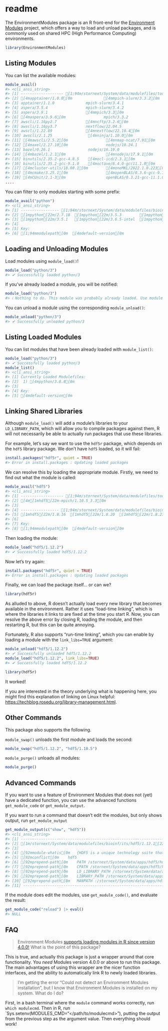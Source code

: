 readme
================

The EnvironmentModules package is an R front-end for the [Environment
Modules](https://modules.readthedocs.io/en/latest/index.html) project,
which offers a way to load and unload packages, and is commonly used on
shared HPC (High Performance Computing) environments.

``` r
library(EnvironmentModules)
```

## Listing Modules

You can list the available modules:

``` r
module_avail()
#> <cli_ansi_string>
#> [1] ------------------- [1;94m/stornext/System/data/modulefiles/tools[0m --------------------                          
#> [2] [4mapptainer/1.0.0[0m              [4mmpich-slurm/3.3.2[0m                   wine/7.17                     
#> [3] apptainer/1.1.0              mpich-slurm/3.4.1                   [4mzeromq/4.3.4[0m                                
#> [4] aspera/3.5.4                 mpich-slurm/3.4.2                   [4mzstd/1.5.0[0m                                  
#> [5] aspera/3.9.1                 [4mmpich/3.3[0m                                                                       
#> [6] [4maspera/3.9.6[0m                 mpich/3.3.2                                                                     
#> [7] awscli/1.16py2.7             [4mncftp/3.2.6[0m                                                                     
#> [8] awscli/1.16py3.7             nextflow/22.04.5                                                                              
#> [9] awscli/1.22.89               [4mnextflow/22.10.4[0m                                                                
#> [10] awscli/2.1.25                [4mninja/1.10.0[0m                                                                   
#> [11] [4mawscli/2.5.2[0m                 [4mnmap-ncat/7.91[0m                                                   
#> [12] [4maxel/2.17.10[0m                 nodejs/10.24.1                                                                 
#> [13] bazel/0.26.1                 nodejs/16.19.0                                                                               
#> [14] [4mbazel/1.2.1[0m                  [4mnodejs/17.9.1[0m                                                    
#> [15] binutils/2.35.2-gcc-4.8.5    [4mocl-icd/2.3.1[0m                                                                  
#> [16] binutils/2.35.2-gcc-9.1.0    [4moctave/6.4.0-gcc11.1.0[0m                                                         
#> [17] [4mcluster-utils/18.08.1[0m        [4moneMKL/2022.1.0.223[0m                                              
#> [18] [4mcmake/3.25.1[0m                 [4mopenBLAS/0.3.6-gcc-9.1.0[0m                                         
#> [19] [4mCUnit/2.1-3[0m                  openBLAS/0.3.21-gcc-11.1.0                                                     
....
```

You can filter to only modules starting with some prefix:

``` r
module_avail("python")
#> <cli_ansi_string>
#> [1] ----------------- [1;94m/stornext/System/data/modulefiles/bioinf/its[0m -----------------                                                                       
#> [2] [1mpython[22m/2.7.18  [1mpython[22m/3.5.3        [1mpython[22m/3.7.0   [1mpython[22m/3.8.3  [1mpython[22m/3.9.5                 
#> [3] [1mpython[22m/3.5.1   [1mpython[22m/3.6.5-intel  [1mpython[22m/3.7.13  [4m[1mpython[22m/3.8.8[0m  [1mpython[22m/3.10.4  
#> [4]                                                                                                                                                                         
#> [5] Key:                                                                                                                                                                    
#> [6] [1;94mmodulepath[0m  [4mdefault-version[0m
```

## Loading and Unloading Modules

Load modules using `module_load()`!

``` r
module_load("python/3")
#> ✔ Successfully loaded python/3
```

If you’ve already loaded a module, you will be notified:

``` r
module_load("python/3")
#> ℹ Nothing to do. This module was probably already loaded. Use module_list() to verify.
```

You can unload a module using the corresponding `module_unload()`:

``` r
module_unload("python/3")
#> ✔ Successfully unloaded python/3
```

## Listing Loaded Modules

You can list modules that have been already loaded with `module_list()`:

``` r
module_load("python/3")
#> ✔ Successfully loaded python/3
module_list()
#> <cli_ansi_string>
#> [1] Currently Loaded Modulefiles:   
#> [2]  1) [4mpython/3.8.8[0m  
#> [3]                                 
#> [4] Key:                            
#> [5] [4mdefault-version[0m
```

## Linking Shared Libraries

Although `module_load()` will add a module’s libraries to your
`LD_LIBRARY_PATH`, which will allow you to compile packages against
them, R will not necessarily be able to actually run packages that use
these libraries.

For example, let’s say we want to use the `hdf5r` package, which depends
on the `hdf5` library package. We don’t have `hdf5` loaded, so it will
fail:

``` r
install.packages("hdf5r", quiet = TRUE)
#> Error in install.packages : Updating loaded packages
```

We can resolve this by loading the appropriate module. Firstly, we need
to find out what the module is called:

``` r
module_avail("hdf5")
#> <cli_ansi_string>
#> [1] ------------------- [1;94m/stornext/System/data/modulefiles/tools[0m --------------------                                                                                     
#> [2] [4m[1mhdf5[22m-mpich/1.10.5_3.3[0m                                                                                                                                    
#> [3]                                                                                                                                                                                       
#> [4] ----------------- [1;94m/stornext/System/data/modulefiles/bioinf/its[0m -----------------                                                                                     
#> [5] [1mhdf5[22m/1.8.16  [1mhdf5[22m/1.8.20  [1mhdf5[22m/1.8.21  [1mhdf5[22m/1.10.5  [4m[1mhdf5[22m/1.12.1[0m  [1mhdf5[22m/1.12.2  
#> [6]                                                                                                                                                                                       
#> [7] Key:                                                                                                                                                                                  
#> [8] [1;94mmodulepath[0m  [4mdefault-version[0m
```

Then loading the module:

``` r
module_load("hdf5/1.12.2")
#> ✔ Successfully loaded hdf5/1.12.2
```

Now let’s try again:

``` r
install.packages("hdf5r", quiet = TRUE)
#> Error in install.packages : Updating loaded packages
```

Finally, we can load the package itself… or can we?

``` r
library(hdf5r)
```

As alluded to above, R doesn’t actually load every new library that
becomes available in the environment. Rather it uses “load-time
linking”, which is where the libraries it links to are fixed at the time
you start R. Now, you can resolve the above error by closing R, loading
the module, and then restarting R, but this can be quite annoying.

Fortunately, R also supports “run-time linking”, which you can enable by
loading a module with the `link_libs=TRUE` argument:

``` r
module_unload("hdf5/1.12.2")
#> ✔ Successfully unloaded hdf5/1.12.2
module_load("hdf5/1.12.2", link_libs=TRUE)
#> ✔ Successfully loaded hdf5/1.12.2
```

``` r
library(hdf5r)
```

It worked!

If you are interested in the theory underlying what is happening here,
you might find this explanation of linking on Linux helpful:
<https://techblog.rosedu.org/library-management.html>.

## Other Commands

This package also supports the following.

`module_swap()` unloads the first module and loads the second:

``` r
module_swap("hdf5/1.12.2", "hdf5/1.10.5")
```

`module_purge()` unloads all modules:

``` r
module_purge()
```

## Advanced Commands

If you want to use a feature of Environment Modules that does not (yet)
have a dedicated function, you can use the advanced functions
`get_module_code` or `get_module_output`.

If you want to run a command that doesn’t edit the modules, but only
shows output, run `get_module_output`

``` r
get_module_output(c("show", "hdf5"))
#> <cli_ansi_string>
#> [1] -------------------------------------------------------------------                                                                                             
#> [2] [1m/stornext/System/data/modulefiles/bioinf/its/hdf5/1.12.1[22m:                                                                                        
#> [3]                                                                                                                                                                 
#> [4] [92mmodule-whatis[0m   {HDF5 is a unique technology suite that makes possible the management of extremely large and complex data collections. (v1.12.1)} 
#> [5] [92mconflict[0m    hdf5                                                                                                                                   
#> [6] [92mprepend-path[0m    PATH /stornext/System/data/apps/hdf5/hdf5-1.12.1/bin                                                                               
#> [7] [92mprepend-path[0m    CPATH /stornext/System/data/apps/hdf5/hdf5-1.12.1/include                                                                          
#> [8] [92mprepend-path[0m    LD_LIBRARY_PATH /stornext/System/data/apps/hdf5/hdf5-1.12.1/lib                                                                    
#> [9] [92mprepend-path[0m    LIBRARY_PATH /stornext/System/data/apps/hdf5/hdf5-1.12.1/lib                                                                       
#> [10] [92mprepend-path[0m   MANPATH :/stornext/System/data/apps/hdf5/hdf5-1.12.1/share/man                                                                    
#> [11] -------------------------------------------------------------------
```

If the module does edit the modules, use `get_module_code()`, and
evaluate the result:

``` r
get_module_code("reload") |> eval()
#> NULL
```

## FAQ

> Environment Modules [supports loading modules in R since version
> 4.0.0!](https://modules.readthedocs.io/en/latest/index.html) What is
> the point of this package?

This is true, and actually this package is just a wrapper around that
core functionality. You *need* Modules version 4.0.0 or above to run
this package. The main advantages of using this wrapper are the nicer
function interfaces, and the ability to automatically link R to newly
loaded libraries.

> I’m getting the error “Could not detect an Environment Modules
> installation”, but I know that Environment Modules is installed on my
> system. What do I do?

First, in a bash terminal where the `module` command works correctly,
run `which modulecmd`. Then in R, run
\`Sys.setenv(MODULES_CMD=“</path/to/modulecmd>”), putting the output
from the previous step as the argument value. Then everything should
work!
